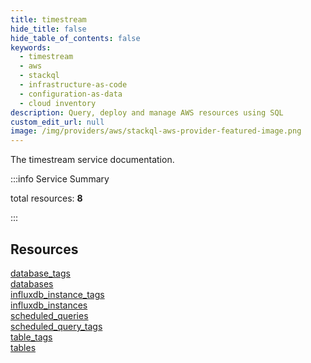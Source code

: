 ```yaml
---
title: timestream
hide_title: false
hide_table_of_contents: false
keywords:
  - timestream
  - aws
  - stackql
  - infrastructure-as-code
  - configuration-as-data
  - cloud inventory
description: Query, deploy and manage AWS resources using SQL
custom_edit_url: null
image: /img/providers/aws/stackql-aws-provider-featured-image.png
---
```


The timestream service documentation.

:::info Service Summary

<div class="row">
<div class="providerDocColumn">
<span>total resources:&nbsp;<b>8</b></span><br />
</div>
</div>

:::

## Resources
<div class="row">
<div class="providerDocColumn">
<a href="/providers/aws/timestream/database_tags/">database_tags</a><br />
<a href="/providers/aws/timestream/databases/">databases</a><br />
<a href="/providers/aws/timestream/influxdb_instance_tags/">influxdb_instance_tags</a><br />
<a href="/providers/aws/timestream/influxdb_instances/">influxdb_instances</a>
</div>
<div class="providerDocColumn">
<a href="/providers/aws/timestream/scheduled_queries/">scheduled_queries</a><br />
<a href="/providers/aws/timestream/scheduled_query_tags/">scheduled_query_tags</a><br />
<a href="/providers/aws/timestream/table_tags/">table_tags</a><br />
<a href="/providers/aws/timestream/tables/">tables</a>
</div>
</div>